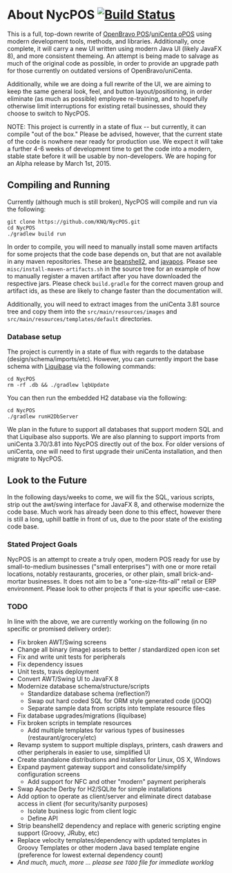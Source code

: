 # About NycPOS [![Build Status](https://travis-ci.org/KNQ/NycPOS.svg)](https://travis-ci.org/KNQ/NycPOS)
This is a full, top-down rewrite of [OpenBravo POS](http://www.openbravo.com/)/[uniCenta oPOS](http://www.unicenta.com/)
using modern development tools, methods, and libraries. Additionally, once
complete, it will carry a new UI written using modern Java UI (likely JavaFX
8), and more consistent themeing. An attempt is being made to salvage as much
of the original code as possible, in order to provide an upgrade path for those
currently on outdated versions of OpenBravo/uniCenta.

Additionally, while we are doing a full rewrite of the UI, we are aiming to
keep the same general look, feel, and button layout/positioning, in order
eliminate (as much as possible) employee re-training, and to hopefully
otherwise limit interruptions for existing retail businesses, should they
choose to switch to NycPOS.

NOTE: This project is currently in a state of flux -- but currently, it can
compile "out of the box." Please be advised, however, that the current state of
the code is nowhere near ready for production use. We expect it will take a
further 4-6 weeks of development time to get the code into a modern, stable
state before it will be usable by non-developers. We are hoping for an Alpha
release by March 1st, 2015.

## Compiling and Running

Currently (although much is still broken), NycPOS will compile and run via the
following:

    git clone https://github.com/KNQ/NycPOS.git
    cd NycPOS
    ./gradlew build run

In order to compile, you will need to manually install some maven artifacts for
some projects that the code base depends on, but that are not available in any
maven repositories. These are
[beanshell2](https://code.google.com/p/beanshell2/), and
[javapos](http://www.javapos.com/). Please see
`misc/install-maven-artifacts.sh` in the source tree for an example of how to
manually register a maven artifact after you have downloaded the respective
jars. Please check `build.gradle` for the correct maven group and artifact ids,
as these are likely to change faster than the documentation will.

Additionally, you will need to extract images from the uniCenta 3.81 source
tree and copy them into the `src/main/resources/images` and
`src/main/resources/templates/default` directories.

### Database setup

The project is currently in a state of flux with regards to the database
(design/schema/imports/etc). However, you can currently import the base schema
with [Liquibase](http://www.liquibase.org/) via the following commands:

    cd NycPOS
    rm -rf .db && ./gradlew lqbUpdate

You can then run the embedded H2 database via the following:

    cd NycPOS
    ./gradlew runH2DbServer

We plan in the future to support all databases that support modern SQL and that
Liquibase also supports. We are also planning to support imports from uniCenta
3.70/3.81 into NycPOS directly out of the box. For older versions of uniCenta,
one will need to first upgrade their uniCenta installation, and then migrate to
NycPOS.

## Look to the Future

In the following days/weeks to come, we will fix the SQL, various scripts,
strip out the awt/swing interface for JavaFX 8, and otherwise modernize the
code base. Much work has already been done to this effect, however there is
still a long, uphill battle in front of us, due to the poor state of the
existing code base.

### Stated Project Goals

NycPOS is an attempt to create a truly open, modern POS ready for use by
small-to-medium businesses ("small enterprises") with one or more retail
locations, notably restaurants, groceries, or other plain, small
brick-and-mortar businesses. It does not aim to be a "one-size-fits-all" retail
or ERP environment. Please look to other projects if that is your specific
use-case.

### TODO

In line with the above, we are currently working on the following (in no
specific or promised delivery order):

* Fix broken AWT/Swing screens
* Change all binary (image) assets to better / standardized open icon set
* Fix and write unit tests for peripherals
* Fix dependency issues
* Unit tests, travis deployment
* Convert AWT/Swing UI to JavaFX 8
* Modernize database schema/structure/scripts
  * Standardize database schema (reflection?)
  * Swap out hard coded SQL for ORM style generated code (jOOQ)
  * Separate sample data from scripts into template resource files
* Fix database upgrades/migrations (liquibase)
* Fix broken scripts in template resources
  * Add multiple templates for various types of businesses
    (restaurant/grocery/etc)
* Revamp system to support multiple displays, printers, cash drawers and other
  peripherals in easier to use, simplified UI
* Create standalone distributions and installers for Linux, OS X, Windows
* Expand payment gateway support and consolidate/simplify configuration screens
  * Add support for NFC and other "modern" payment peripherals
* Swap Apache Derby for H2/SQLite for simple installations
* Add option to operate as client/server and eliminate direct database access
  in client (for security/sanity purposes)
  * Isolate business logic from client logic
  * Define API
* Strip beanshell2 dependency and replace with generic scripting engine support
  (Groovy, JRuby, etc)
* Replace velocity templates/dependency with updated templates in Groovy
  Templates or other modern Java based template engine (preference for lowest
  external dependency count) 
* *And much, much, more ... please see `TODO` file for immediate worklog*
